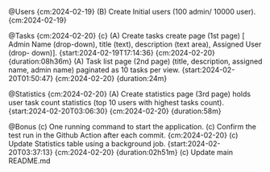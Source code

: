 @Users {cm:2024-02-19}
    (B) Create Initial users (100 admin/ 10000 user). {cm:2024-02-19}

@Tasks {cm:2024-02-20} {c}
    (A) Create tasks create page (1st page) [ Admin Name (drop-down), title (text), description (text area), Assigned User (drop- down)]. {start:2024-02-19T17:14:36} {cm:2024-02-20} {duration:08h36m}
    (A) Task list page (2nd page) (title, description, assigned name, admin name) paginated as 10 tasks per view. {start:2024-02-20T01:50:47} {cm:2024-02-20} {duration:24m}

@Statistics {cm:2024-02-20}
    (A) Create statistics page (3rd page) holds user task count statistics (top 10 users with highest tasks count). {start:2024-02-20T03:06:30} {cm:2024-02-20} {duration:58m}

@Bonus
    (c) One running command to start the application.
    (c) Confirm the test run in the Github Action after each commit. {cm:2024-02-20}
    (c) Update Statistics table using a background job. {start:2024-02-20T03:37:13} {cm:2024-02-20} {duration:02h51m}
    (c) Update main README.md